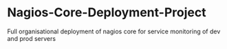 # Nagios-Core-Deployment-Project
Full organisational deployment of nagios core for service monitoring of dev and prod servers
